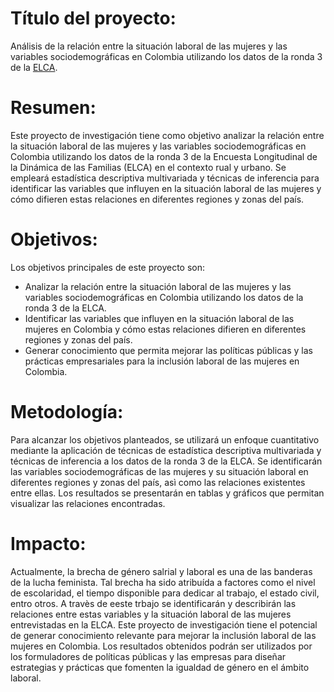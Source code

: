# Título del proyecto: 
Análisis de la relación entre la situación laboral de las mujeres y las variables sociodemográficas en Colombia utilizando los datos de la ronda 3 de la [ELCA](https://encuestalongitudinal.uniandes.edu.co/es/elca/que-es-la-elca).

# Resumen: 
Este proyecto de investigación tiene como objetivo analizar la relación entre la situación laboral de las mujeres y las variables sociodemográficas en Colombia utilizando los datos de la ronda 3 de la Encuesta Longitudinal de la Dinámica de las Familias (ELCA) en el contexto rual y urbano. Se empleará estadística descriptiva multivariada y técnicas de inferencia para identificar las variables que influyen en la situación laboral de las mujeres y cómo difieren estas relaciones en diferentes regiones y zonas del país.

# Objetivos: 
Los objetivos principales de este proyecto son:

* Analizar la relación entre la situación laboral de las mujeres y las variables sociodemográficas en Colombia utilizando los datos de la 
ronda 3 de la ELCA.
* Identificar las variables que influyen en la situación laboral de las mujeres en Colombia y cómo estas relaciones difieren en diferentes 
regiones y zonas del país.
* Generar conocimiento que permita mejorar las políticas públicas y las prácticas empresariales para la inclusión laboral de las mujeres 
en Colombia.

# Metodología: 
Para alcanzar los objetivos planteados, se utilizará un enfoque cuantitativo mediante la aplicación de técnicas de estadística descriptiva
multivariada y técnicas de inferencia a los datos de la ronda 3 de la ELCA. Se identificarán las variables sociodemográficas de las mujeres 
y su situación laboral en diferentes regiones y zonas del país, asì como las relaciones existentes entre ellas. Los resultados se presentarán en tablas y gráficos que permitan visualizar las relaciones encontradas.

# Impacto: 
Actualmente, la brecha de género salrial y laboral es una de las banderas de la lucha feminista. Tal brecha ha sido atribuída a factores como el nivel de escolaridad, el tiempo disponible para dedicar al trabajo, el estado civil, entro otros. A travès de eeste trbajo se identificarán y describirán las relaciones entre estas variables y la situación laboral de las mujeres entrevistadas en la ELCA.
Este proyecto de investigación tiene el potencial de generar conocimiento relevante para mejorar la inclusión laboral de las mujeres en 
Colombia. 
Los resultados obtenidos podrán ser utilizados por los formuladores de políticas públicas y las empresas para diseñar estrategias y prácticas 
que fomenten la igualdad de género en el ámbito laboral.




